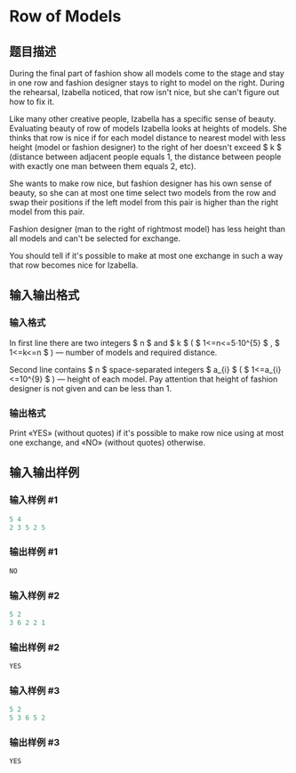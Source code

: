 # Row of Models

## 题目描述

During the final part of fashion show all models come to the stage and stay in one row and fashion designer stays to right to model on the right. During the rehearsal, Izabella noticed, that row isn't nice, but she can't figure out how to fix it.

Like many other creative people, Izabella has a specific sense of beauty. Evaluating beauty of row of models Izabella looks at heights of models. She thinks that row is nice if for each model distance to nearest model with less height (model or fashion designer) to the right of her doesn't exceed $ k $ (distance between adjacent people equals 1, the distance between people with exactly one man between them equals 2, etc).

She wants to make row nice, but fashion designer has his own sense of beauty, so she can at most one time select two models from the row and swap their positions if the left model from this pair is higher than the right model from this pair.

Fashion designer (man to the right of rightmost model) has less height than all models and can't be selected for exchange.

You should tell if it's possible to make at most one exchange in such a way that row becomes nice for Izabella.

## 输入输出格式

### 输入格式

In first line there are two integers $ n $ and $ k $ ( $ 1<=n<=5·10^{5} $ , $ 1<=k<=n $ ) — number of models and required distance.

Second line contains $ n $ space-separated integers $ a_{i} $ ( $ 1<=a_{i}<=10^{9} $ ) — height of each model. Pay attention that height of fashion designer is not given and can be less than 1.

### 输出格式

Print «YES» (without quotes) if it's possible to make row nice using at most one exchange, and «NO» (without quotes) otherwise.

## 输入输出样例

### 输入样例 #1

```cpp
5 4
2 3 5 2 5

```
### 输出样例 #1

```cpp
NO
```


### 输入样例 #2

```cpp
5 2
3 6 2 2 1

```
### 输出样例 #2

```cpp
YES
```


### 输入样例 #3

```cpp
5 2
5 3 6 5 2

```
### 输出样例 #3

```cpp
YES
```


